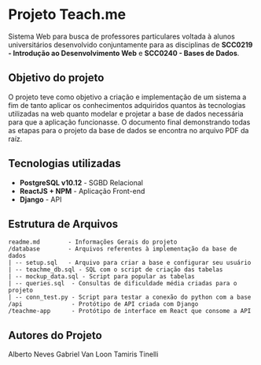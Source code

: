 # Projeto Teach.me

Sistema Web para busca de professores particulares voltada à alunos universitários desenvolvido conjuntamente para as disciplinas de **SCC0219 - Introdução ao Desenvolvimento Web** e **SCC0240 - Bases de Dados**.

## Objetivo do projeto

O projeto teve como objetivo a criação e implementação de um sistema a fim de tanto aplicar os conhecimentos adquiridos quantos às tecnologias utilizadas na web quanto modelar e projetar a base de dados necessária para que a aplicação funcionasse. O documento final demonstrando todas as etapas para o projeto da base de dados se encontra no arquivo PDF da raíz.

## Tecnologias utilizadas

- **PostgreSQL v10.12** - SGBD Relacional
- **ReactJS + NPM**     - Aplicação Front-end
- **Django**            - API

## Estrutura de Arquivos 

```
readme.md        - Informações Gerais do projeto
/database        - Arquivos referentes à implementação da base de dados
| -- setup.sql   - Arquivo para criar a base e configurar seu usuário
| -- teachme_db.sql - SQL com o script de criação das tabelas
| -- mockup_data.sql - Script para popular as tabelas
| -- queries.sql  - Consultas de dificuldade média criadas para o projeto
| -- conn_test.py - Script para testar a conexão do python com a base
/api              - Protótipo de API criada com Django
/teachme-app      - Protótipo de interface em React que consome a API
```

## Autores do Projeto
Alberto Neves
Gabriel Van Loon
Tamiris Tinelli

